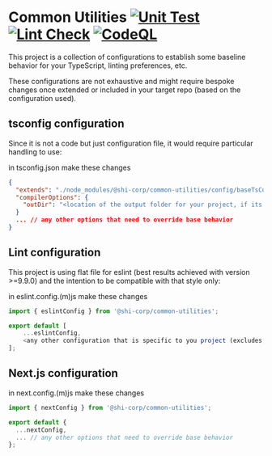 # Common Utilities [![Unit Test](https://github.com/Software-Hardware-Integration-Lab/Common-Utilities/actions/workflows/Unit-Test.yml/badge.svg)](https://github.com/Software-Hardware-Integration-Lab/Common-Utilities/actions/workflows/Unit-Test.yml) [![Lint Check](https://github.com/Software-Hardware-Integration-Lab/Common-Utilities/actions/workflows/Lint.yml/badge.svg)](https://github.com/Software-Hardware-Integration-Lab/Common-Utilities/actions/workflows/Lint.yml) [![CodeQL](https://github.com/Software-Hardware-Integration-Lab/Common-Utilities/actions/workflows/github-code-scanning/codeql/badge.svg)](https://github.com/Software-Hardware-Integration-Lab/Common-Utilities/actions/workflows/github-code-scanning/codeql)

This project is a collection of configurations to establish some baseline behavior for your TypeScript, linting preferences, etc.

These configurations are not exhaustive and might require bespoke changes once extended or included in your target repo (based on the configuration used).

## tsconfig configuration

Since it is not a code but just configuration file, it would require particular handling to use:

in tsconfig.json make these changes

```json
{
  "extends": "./node_modules/@shi-corp/common-utilities/config/baseTsConfig.json",
  "compilerOptions": {
    "outDir": "<location of the output folder for your project, if its used>"
  }
  ... // any other options that need to override base behavior
}
```

## Lint configuration

This project is using flat file for eslint (best results achieved with version >=9.9.0) and the intention to be compatible with that style only:

in eslint.config.(m)js make these changes

```js
import { eslintConfig } from '@shi-corp/common-utilities';

export default [
    ...eslintConfig,
    <any other configuration that is specific to you project (excludes, different rules, etc.)>
];
```

## Next.js configuration

in next.config.(m)js make these changes

```js
import { nextConfig } from '@shi-corp/common-utilities';

export default {
  ...nextConfig,
  ... // any other options that need to override base behavior
};
```
